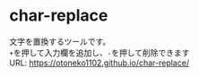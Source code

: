 # char-replace
文字を置換するツールです。<br>
`+`を押して入力欄を追加し、`-`を押して削除できます<br>
URL: https://otoneko1102.github.io/char-replace/
